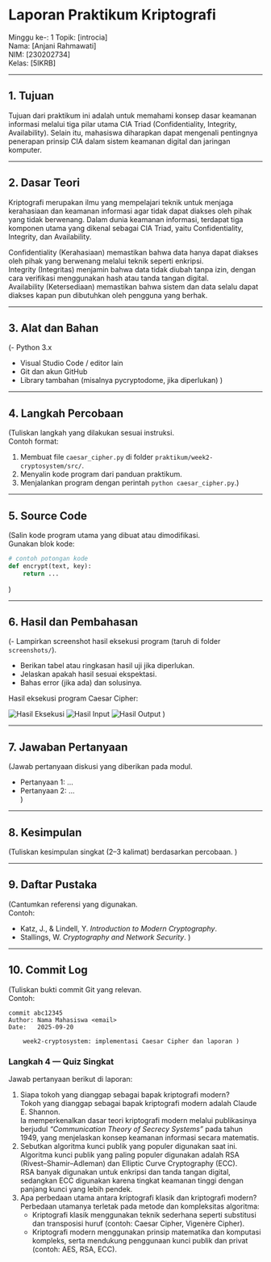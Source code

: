 # Laporan Praktikum Kriptografi
Minggu ke-: 1
Topik: [introcia]  
Nama: [Anjani Rahmawati]  
NIM: [230202734]  
Kelas: [5IKRB]  

---

## 1. Tujuan
Tujuan dari praktikum ini adalah untuk memahami konsep dasar keamanan informasi melalui tiga pilar utama CIA Triad (Confidentiality, Integrity, Availability). Selain itu, mahasiswa diharapkan dapat mengenali pentingnya penerapan prinsip CIA dalam sistem keamanan digital dan jaringan komputer.

---

## 2. Dasar Teori
Kriptografi merupakan ilmu yang mempelajari teknik untuk menjaga kerahasiaan dan keamanan informasi agar tidak dapat diakses oleh pihak yang tidak berwenang. Dalam dunia keamanan informasi, terdapat tiga komponen utama yang dikenal sebagai CIA Triad, yaitu Confidentiality, Integrity, dan Availability.  

Confidentiality (Kerahasiaan) memastikan bahwa data hanya dapat diakses oleh pihak yang berwenang melalui teknik seperti enkripsi.  
Integrity (Integritas) menjamin bahwa data tidak diubah tanpa izin, dengan cara verifikasi menggunakan hash atau tanda tangan digital.  
Availability (Ketersediaan)  memastikan bahwa sistem dan data selalu dapat diakses kapan pun dibutuhkan oleh pengguna yang berhak.

---

## 3. Alat dan Bahan
(- Python 3.x  
- Visual Studio Code / editor lain  
- Git dan akun GitHub  
- Library tambahan (misalnya pycryptodome, jika diperlukan)  )

---

## 4. Langkah Percobaan
(Tuliskan langkah yang dilakukan sesuai instruksi.  
Contoh format:
1. Membuat file `caesar_cipher.py` di folder `praktikum/week2-cryptosystem/src/`.
2. Menyalin kode program dari panduan praktikum.
3. Menjalankan program dengan perintah `python caesar_cipher.py`.)

---

## 5. Source Code
(Salin kode program utama yang dibuat atau dimodifikasi.  
Gunakan blok kode:

```python
# contoh potongan kode
def encrypt(text, key):
    return ...
```
)

---

## 6. Hasil dan Pembahasan
(- Lampirkan screenshot hasil eksekusi program (taruh di folder `screenshots/`).  
- Berikan tabel atau ringkasan hasil uji jika diperlukan.  
- Jelaskan apakah hasil sesuai ekspektasi.  
- Bahas error (jika ada) dan solusinya. 

Hasil eksekusi program Caesar Cipher:

![Hasil Eksekusi](screenshots/output.png)
![Hasil Input](screenshots/input.png)
![Hasil Output](screenshots/output.png)
)

---

## 7. Jawaban Pertanyaan
(Jawab pertanyaan diskusi yang diberikan pada modul.  
- Pertanyaan 1: …  
- Pertanyaan 2: …  
)
---

## 8. Kesimpulan
(Tuliskan kesimpulan singkat (2–3 kalimat) berdasarkan percobaan.  )

---

## 9. Daftar Pustaka
(Cantumkan referensi yang digunakan.  
Contoh:  
- Katz, J., & Lindell, Y. *Introduction to Modern Cryptography*.  
- Stallings, W. *Cryptography and Network Security*.  )

---

## 10. Commit Log
(Tuliskan bukti commit Git yang relevan.  
Contoh:
```
commit abc12345
Author: Nama Mahasiswa <email>
Date:   2025-09-20

    week2-cryptosystem: implementasi Caesar Cipher dan laporan )
```
### Langkah 4 — Quiz Singkat
Jawab pertanyaan berikut di laporan:  
1. Siapa tokoh yang dianggap sebagai bapak kriptografi modern?  
Tokoh yang dianggap sebagai bapak kriptografi modern adalah Claude E. Shannon.  
   Ia memperkenalkan dasar teori kriptografi modern melalui publikasinya berjudul *“Communication Theory of Secrecy Systems”* pada tahun 1949, yang menjelaskan konsep keamanan informasi secara matematis.
2. Sebutkan algoritma kunci publik yang populer digunakan saat ini.
Algoritma kunci publik yang paling populer digunakan adalah RSA (Rivest–Shamir–Adleman) dan Elliptic Curve Cryptography (ECC).  
   RSA banyak digunakan untuk enkripsi dan tanda tangan digital, sedangkan ECC digunakan karena tingkat keamanan tinggi dengan panjang kunci yang lebih pendek.  
3. Apa perbedaan utama antara kriptografi klasik dan kriptografi modern?  
Perbedaan utamanya terletak pada metode dan kompleksitas algoritma:
   - Kriptografi klasik menggunakan teknik sederhana seperti substitusi dan transposisi huruf (contoh: Caesar Cipher, Vigenère Cipher).  
   - Kriptografi modern menggunakan prinsip matematika dan komputasi kompleks, serta mendukung penggunaan kunci publik dan privat (contoh: AES, RSA, ECC).